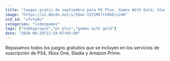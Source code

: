 ```yaml
---
title: "Juegos gratis de septiembre para PS Plus, Games With Gold, Stadia Pro y Prime Gaming"
image: "https://s2.dmcdn.net/v/SQan-1VIIMSltV9GD/x240"
vid_id: "x7vty0u"
categories: "videogames"
tags: ["hobbypropio","ps plus","games with gold"]
date: "2020-08-29T12:34:07+03:00"
---
```

Repasamos todos los juegos gratuitos que se incluyen en los servicios de suscripción de PS4, Xbox One, Stadia y Amazon Prime.
